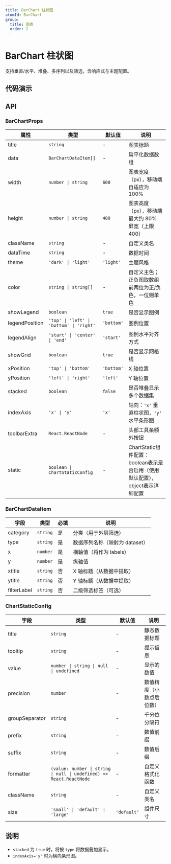 ```yaml
---
title: BarChart 柱状图
atomId: BarChart
group:
  title: 图表
  order: 2
---
```


# BarChart 柱状图

支持垂直/水平、堆叠、多序列以及筛选，含响应式与主题配置。

## 代码演示

<code src="../demos/charts/bar/bar.tsx" background="var(--main-bg-color)" iframe=540></code>
<code src="../demos/charts/bar/bar-stacked.tsx" background="var(--main-bg-color)" title="堆叠柱状图" iframe=540></code>
<code src="../demos/charts/bar/bar-negative.tsx" background="var(--main-bg-color)" title="正负柱状图" iframe=540></code>
<code src="../demos/charts/bar/bar-horizontal.tsx" background="var(--main-bg-color)" title="条形图（横向）" iframe=540></code>

## API

### BarChartProps

| 属性           | 类型                                     | 默认值     | 说明                                                |
| -------------- | ---------------------------------------- | ---------- | --------------------------------------------------- |
| title          | `string`                                 | -          | 图表标题                                            |
| data           | `BarChartDataItem[]`                     | -          | 扁平化数据数组                                      |
| width          | `number \| string`                       | `600`      | 图表宽度（px），移动端自适应为 100%                 |
| height         | `number \| string`                       | `400`      | 图表高度（px），移动端最大约 80% 屏宽（上限 400）   |
| className      | `string`                                 | -          | 自定义类名                                          |
| dataTime       | `string`                                 | -          | 数据时间                                            |
| theme          | `'dark' \| 'light'`                      | `'light'`  | 主题风格                                            |
| color          | `string \| string[]`                     | -          | 自定义主色；正负图取数组前两位为正/负色，一位则单色 |
| showLegend     | `boolean`                                | `true`     | 是否显示图例                                        |
| legendPosition | `'top' \| 'left' \| 'bottom' \| 'right'` | `'bottom'` | 图例位置                                            |
| legendAlign    | `'start' \| 'center' \| 'end'`           | `'start'`  | 图例水平对齐方式                                    |
| showGrid       | `boolean`                                | `true`     | 是否显示网格线                                      |
| xPosition      | `'top' \| 'bottom'`                      | `'bottom'` | X 轴位置                                            |
| yPosition      | `'left' \| 'right'`                      | `'left'`   | Y 轴位置                                            |
| stacked        | `boolean`                                | `false`    | 是否堆叠显示多个数据集                              |
| indexAxis      | `'x' \| 'y'`                             | `'x'`      | 轴向：`'x'` 垂直柱状图，`'y'` 水平条形图            |
| toolbarExtra   | `React.ReactNode`                        | -          | 头部工具条额外按钮                                  |
| static         | `boolean \| ChartStaticConfig`               | -      | ChartStatic组件配置：boolean表示是否启用（使用默认配置），object表示详细配置 |

### BarChartDataItem

| 字段        | 类型     | 必填 | 说明                           |
| ----------- | -------- | ---- | ------------------------------ |
| category    | `string` | 是   | 分类（用于外层筛选）           |
| type        | `string` | 是   | 数据序列名称（映射为 dataset） |
| x           | `number` | 是   | 横轴值（将作为 labels）        |
| y           | `number` | 是   | 纵轴值                         |
| xtitle      | `string` | 否   | X 轴标题（从数据中提取）       |
| ytitle      | `string` | 否   | Y 轴标题（从数据中提取）       |
| filterLabel | `string` | 否   | 二级筛选标签（可选）           |

### ChartStaticConfig

| 字段           | 类型                                        | 默认值 | 说明                                         |
| -------------- | ------------------------------------------- | ------ | -------------------------------------------- |
| title          | `string`                                    | -      | 静态数据标题                                 |
| tooltip        | `string`                                    | -      | 提示信息                                     |
| value          | `number \| string \| null \| undefined`    | -      | 显示的数值                                   |
| precision      | `number`                                    | -      | 数值精度（小数点后位数）                     |
| groupSeparator | `string`                                    | -      | 千分位分隔符                                 |
| prefix         | `string`                                    | -      | 数值前缀                                     |
| suffix         | `string`                                    | -      | 数值后缀                                     |
| formatter      | `(value: number \| string \| null \| undefined) => React.ReactNode` | -      | 自定义格式化函数 |
| className      | `string`                                    | -      | 自定义类名                                   |
| size           | `'small' \| 'default' \| 'large'`           | `'default'` | 组件尺寸                                |

## 说明

- `stacked` 为 `true` 时，将按 `type` 将数据叠加显示。
- `indexAxis='y'` 时为横向条形图。
